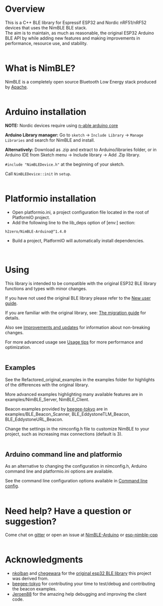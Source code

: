 # Overview

This is a C++ BLE library for Espressif ESP32 and Nordic nRF51/nRF52 devices that uses the NimBLE BLE stack.  
The aim is to maintain, as much as reasonable, the original ESP32 Arduino BLE API by while adding new features and making improvements in performance, resource use, and stability.  
<br/>

# What is NimBLE?
NimBLE is a completely open source Bluetooth Low Energy stack produced by [Apache](https://github.com/apache/mynewt-nimble).  
<br/>

# Arduino installation
**NOTE:** Nordic devices require using [n-able arduino core](https://github.com/h2zero/n-able-Arduino)

**Arduino Library manager:** Go to `sketch` -> `Include Library` -> `Manage Libraries` and search for NimBLE and install.

**Alternatively:** Download as .zip and extract to Arduino/libraries folder, or in Arduino IDE from Sketch menu -> Include library -> Add .Zip library.

`#include "NimBLEDevice.h"` at the beginning of your sketch.

Call `NimBLEDevice::init` in `setup`.  
<br/>

# Platformio installation
* Open platformio.ini, a project configuration file located in the root of PlatformIO project.  
* Add the following line to the lib_deps option of [env:] section:
```
h2zero/NimBLE-Arduino@^1.4.0
```
* Build a project, PlatformIO will automatically install dependencies.  
<br/>

# Using
This library is intended to be compatible with the original ESP32 BLE library functions and types with minor changes.

If you have not used the original BLE library please refer to the [New user guide](New_user_guide.md).

If you are familiar with the original library, see: [The migration guide](Migration_guide.md) for details.

Also see [Improvements and updates](Improvements_and_updates.md) for information about non-breaking changes.

For more advanced usage see [Usage tips](Usage_tips.md) for more performance and optimization.  
<br/>

## Examples
See the Refactored_original_examples in the examples folder for highlights of the differences with the original library.

More advanced examples highlighting many available features are in examples/NimBLE_Server, NimBLE_Client.

Beacon examples provided by [beegee-tokyo](https://github.com/beegee-tokyo) are in examples/BLE_Beacon_Scanner, BLE_EddystoneTLM_Beacon, BLE_EddystoneURL_Beacon.

Change the settings in the nimconfig.h file to customize NimBLE to your project, such as increasing max connections (default is 3).  
<br/>

## Arduino command line and platformio
As an alternative to changing the configuration in nimconfig.h, Arduino command line and platformio.ini options are available.

See the command line configuration options available in [Command line config](Command_line_config.md).  
<br/>

# Need help? Have a question or suggestion?
Come chat on [gitter](https://gitter.im/NimBLE-Arduino/community?utm_source=share-link&utm_medium=link&utm_campaign=share-link) or open an issue at [NimBLE-Arduino](https://github.com/h2zero/NimBLE-Arduino/issues) or [esp-nimble-cpp](https://github.com/h2zero/esp-nimble-cpp/issues)  
<br/>

# Acknowledgments

* [nkolban](https://github.com/nkolban) and [chegewara](https://github.com/chegewara) for the [original esp32 BLE library](https://github.com/nkolban/esp32-snippets/tree/master/cpp_utils) this project was derived from.
* [beegee-tokyo](https://github.com/beegee-tokyo) for contributing your time to test/debug and contributing the beacon examples.
* [Jeroen88](https://github.com/Jeroen88) for the amazing help debugging and improving the client code.  
<br/>

